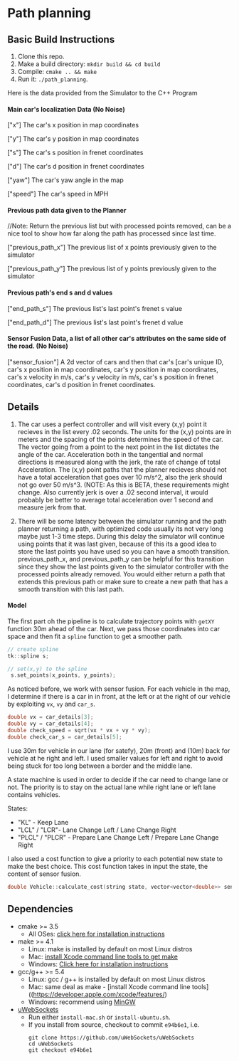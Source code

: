 # Path planning

## Basic Build Instructions

1. Clone this repo.
2. Make a build directory: `mkdir build && cd build`
3. Compile: `cmake .. && make`
4. Run it: `./path_planning`.

Here is the data provided from the Simulator to the C++ Program

#### Main car's localization Data (No Noise)

["x"] The car's x position in map coordinates

["y"] The car's y position in map coordinates

["s"] The car's s position in frenet coordinates

["d"] The car's d position in frenet coordinates

["yaw"] The car's yaw angle in the map

["speed"] The car's speed in MPH

#### Previous path data given to the Planner

//Note: Return the previous list but with processed points removed, can be a nice tool to show how far along
the path has processed since last time. 

["previous_path_x"] The previous list of x points previously given to the simulator

["previous_path_y"] The previous list of y points previously given to the simulator

#### Previous path's end s and d values 

["end_path_s"] The previous list's last point's frenet s value

["end_path_d"] The previous list's last point's frenet d value

#### Sensor Fusion Data, a list of all other car's attributes on the same side of the road. (No Noise)

["sensor_fusion"] A 2d vector of cars and then that car's [car's unique ID, car's x position in map coordinates, car's y position in map coordinates, car's x velocity in m/s, car's y velocity in m/s, car's s position in frenet coordinates, car's d position in frenet coordinates. 

## Details

1. The car uses a perfect controller and will visit every (x,y) point it recieves in the list every
 .02 seconds. The units for the (x,y) points are in meters and the spacing
  of the points determines the speed of the car. The vector going from a
   point to the next point in the list dictates the angle of the car.
    Acceleration both in the tangential and normal directions is measured along
     with the jerk, the rate of change of total Acceleration.
      The (x,y) point paths that the planner recieves should not have a total acceleration
       that goes over 10 m/s^2, also the jerk should not go over 50 m/s^3.
        (NOTE: As this is BETA, these requirements might change. Also currently
         jerk is over a .02 second interval, it would probably be better to average 
         total acceleration over 1 second and measure jerk from that.

2. There will be some latency between the simulator running and the path
 planner returning a path, with optimized code usually its not very long
  maybe just 1-3 time steps. During this delay the simulator will continue
   using points that it was last given, because of this its a good idea
    to store the last points you have used so you can have a smooth transition.
     previous_path_x, and previous_path_y can be helpful for this transition since
      they show the last points given to the simulator controller with the processed
       points already removed. You would either return a path that extends this previous
        path or make sure to create a new path that has a smooth transition with this last path.

#### Model

The first part oh the pipeline is to calculate trajectory points with `getXY` function 30m ahead of the car.
Next, we pass those coordinates into car space and then fit a `spline` function to get a smoother path.

```cpp
// create spline
tk::spline s;

// set(x,y) to the spline
 s.set_points(x_points, y_points);
```

As noticed before, we work with sensor fusion. For each vehicle in the map, I determine if there is a car in 
in front, at the left or at the right of our vehicle by exploiting `vx`, `vy` and `car_s`. 

```cpp
double vx = car_details[3];
double vy = car_details[4];
double check_speed = sqrt(vx * vx + vy * vy);
double check_car_s = car_details[5];
```

I use 30m for vehicle in our lane (for satefy), 20m (front) and (10m) back for vehicle at he right and left. I used smaller 
values for left and right to avoid being stuck for too long between a border and the middle lane.

A state machine is used in order to decide if the car need to change lane or not.
The priority is to stay on the actual lane while right lane or left lane contains vehicles.

States:
- "KL" - Keep Lane
- "LCL" / "LCR"- Lane Change Left / Lane Change Right
- "PLCL" / "PLCR" - Prepare Lane Change Left / Prepare Lane Change Right

I also used a cost function to give a priority to each potential new state to make the best choice. This cost
function takes in input the state, the content of sensor fusion. 

```cpp
double Vehicle::calculate_cost(string state, vector<vector<double>> sensor_fusion, int prev_size);
```

## Dependencies

* cmake >= 3.5
  * All OSes: [click here for installation instructions](https://cmake.org/install/)
* make >= 4.1
  * Linux: make is installed by default on most Linux distros
  * Mac: [install Xcode command line tools to get make](https://developer.apple.com/xcode/features/)
  * Windows: [Click here for installation instructions](http://gnuwin32.sourceforge.net/packages/make.htm)
* gcc/g++ >= 5.4
  * Linux: gcc / g++ is installed by default on most Linux distros
  * Mac: same deal as make - [install Xcode command line tools]((https://developer.apple.com/xcode/features/)
  * Windows: recommend using [MinGW](http://www.mingw.org/)
* [uWebSockets](https://github.com/uWebSockets/uWebSockets)
  * Run either `install-mac.sh` or `install-ubuntu.sh`.
  * If you install from source, checkout to commit `e94b6e1`, i.e.
    ```
    git clone https://github.com/uWebSockets/uWebSockets 
    cd uWebSockets
    git checkout e94b6e1
    ```

 